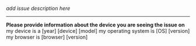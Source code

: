 _add issue description here_

______________
**Please provide information about the device you are seeing the issue on**
my device is a [year] [device] [model]
my operating system is [OS] [version]
my browser is [browser] [version]
